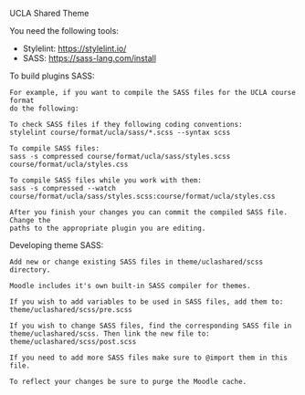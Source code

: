 UCLA Shared Theme

You need the following tools:

* Stylelint: https://stylelint.io/
* SASS: https://sass-lang.com/install

To build plugins SASS:

    For example, if you want to compile the SASS files for the UCLA course format
    do the following:

    To check SASS files if they following coding conventions:
    stylelint course/format/ucla/sass/*.scss --syntax scss

    To compile SASS files:
    sass -s compressed course/format/ucla/sass/styles.scss course/format/ucla/styles.css

    To compile SASS files while you work with them:
    sass -s compressed --watch course/format/ucla/sass/styles.scss:course/format/ucla/styles.css

    After you finish your changes you can commit the compiled SASS file. Change the
    paths to the appropriate plugin you are editing.

Developing theme SASS:
    
    Add new or change existing SASS files in theme/uclashared/scss directory.

    Moodle includes it's own built-in SASS compiler for themes.

    If you wish to add variables to be used in SASS files, add them to:
    theme/uclashared/scss/pre.scss

    If you wish to change SASS files, find the corresponding SASS file in
    theme/uclashared/scss. Then link the new file to:
    theme/uclashared/scss/post.scss

    If you need to add more SASS files make sure to @import them in this file.

    To reflect your changes be sure to purge the Moodle cache.
